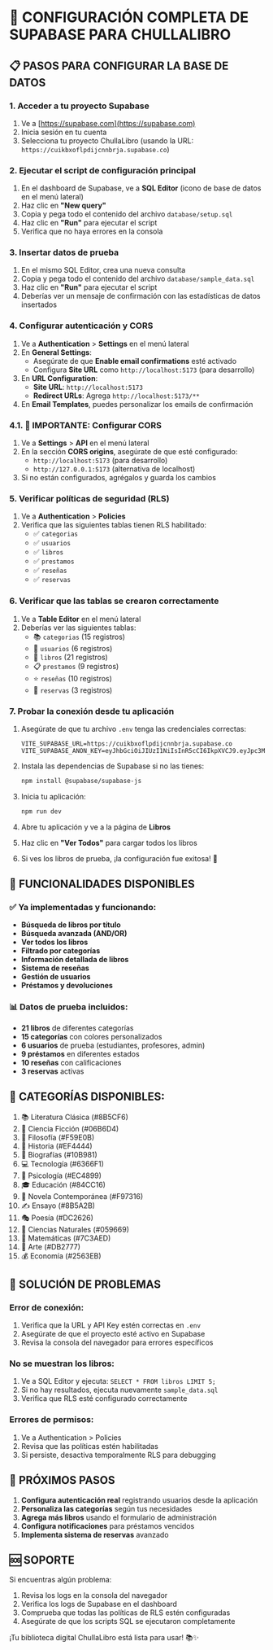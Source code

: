 # 🚀 CONFIGURACIÓN COMPLETA DE SUPABASE PARA CHULLALIBRO

## 📋 PASOS PARA CONFIGURAR LA BASE DE DATOS

### 1. Acceder a tu proyecto Supabase
1. Ve a [https://supabase.com](https://supabase.com)
2. Inicia sesión en tu cuenta
3. Selecciona tu proyecto ChullaLibro (usando la URL: `https://cuikbxoflpdijcnnbrja.supabase.co`)

### 2. Ejecutar el script de configuración principal
1. En el dashboard de Supabase, ve a **SQL Editor** (icono de base de datos en el menú lateral)
2. Haz clic en **"New query"**
3. Copia y pega todo el contenido del archivo `database/setup.sql`
4. Haz clic en **"Run"** para ejecutar el script
5. Verifica que no haya errores en la consola

### 3. Insertar datos de prueba
1. En el mismo SQL Editor, crea una nueva consulta
2. Copia y pega todo el contenido del archivo `database/sample_data.sql`
3. Haz clic en **"Run"** para ejecutar el script
4. Deberías ver un mensaje de confirmación con las estadísticas de datos insertados

### 4. Configurar autenticación y CORS
1. Ve a **Authentication** > **Settings** en el menú lateral
2. En **General Settings**:
   - Asegúrate de que **Enable email confirmations** esté activado
   - Configura **Site URL** como `http://localhost:5173` (para desarrollo)
3. En **URL Configuration**:
   - **Site URL**: `http://localhost:5173`
   - **Redirect URLs**: Agrega `http://localhost:5173/**` 
4. En **Email Templates**, puedes personalizar los emails de confirmación

### 4.1. 🚨 IMPORTANTE: Configurar CORS
1. Ve a **Settings** > **API** en el menú lateral
2. En la sección **CORS origins**, asegúrate de que esté configurado:
   - `http://localhost:5173` (para desarrollo)
   - `http://127.0.0.1:5173` (alternativa de localhost)
3. Si no están configurados, agrégalos y guarda los cambios

### 5. Verificar políticas de seguridad (RLS)
1. Ve a **Authentication** > **Policies**
2. Verifica que las siguientes tablas tienen RLS habilitado:
   - ✅ `categorias`
   - ✅ `usuarios`
   - ✅ `libros`
   - ✅ `prestamos`
   - ✅ `reseñas`
   - ✅ `reservas`

### 6. Verificar que las tablas se crearon correctamente
1. Ve a **Table Editor** en el menú lateral
2. Deberías ver las siguientes tablas:
   - 📚 `categorias` (15 registros)
   - 👥 `usuarios` (6 registros)
   - 📖 `libros` (21 registros)
   - 📋 `prestamos` (9 registros)
   - ⭐ `reseñas` (10 registros)
   - 📅 `reservas` (3 registros)

### 7. Probar la conexión desde tu aplicación
1. Asegúrate de que tu archivo `.env` tenga las credenciales correctas:
   ```
   VITE_SUPABASE_URL=https://cuikbxoflpdijcnnbrja.supabase.co
   VITE_SUPABASE_ANON_KEY=eyJhbGciOiJIUzI1NiIsInR5cCI6IkpXVCJ9.eyJpc3MiOiJzdXBhYmFzZSIsInJlZiI6ImN1aWtieG9mbHBkaWpjbm5icmphIiwicm9sZSI6ImFub24iLCJpYXQiOjE3NTMzNzQwOTMsImV4cCI6MjA2ODk1MDA5M30.DxL_IKf95Sfc0UP4JMIvuLPlA2cWy4AmjNcv0kxMHZ8
   ```

2. Instala las dependencias de Supabase si no las tienes:
   ```bash
   npm install @supabase/supabase-js
   ```

3. Inicia tu aplicación:
   ```bash
   npm run dev
   ```

4. Abre tu aplicación y ve a la página de **Libros**
5. Haz clic en **"Ver Todos"** para cargar todos los libros
6. Si ves los libros de prueba, ¡la configuración fue exitosa! 🎉

## 🔧 FUNCIONALIDADES DISPONIBLES

### ✅ Ya implementadas y funcionando:
- **Búsqueda de libros por título**
- **Búsqueda avanzada (AND/OR)**
- **Ver todos los libros**
- **Filtrado por categorías**
- **Información detallada de libros**
- **Sistema de reseñas**
- **Gestión de usuarios**
- **Préstamos y devoluciones**

### 📊 Datos de prueba incluidos:
- **21 libros** de diferentes categorías
- **15 categorías** con colores personalizados
- **6 usuarios** de prueba (estudiantes, profesores, admin)
- **9 préstamos** en diferentes estados
- **10 reseñas** con calificaciones
- **3 reservas** activas

## 🎨 CATEGORÍAS DISPONIBLES:
1. 📚 Literatura Clásica (#8B5CF6)
2. 🚀 Ciencia Ficción (#06B6D4)  
3. 🤔 Filosofía (#F59E0B)
4. 📜 Historia (#EF4444)
5. 👤 Biografías (#10B981)
6. 💻 Tecnología (#6366F1)
7. 🧠 Psicología (#EC4899)
8. 🎓 Educación (#84CC16)
9. 📖 Novela Contemporánea (#F97316)
10. ✍️ Ensayo (#8B5A2B)
11. 🎭 Poesía (#DC2626)
12. 🔬 Ciencias Naturales (#059669)
13. 🔢 Matemáticas (#7C3AED)
14. 🎨 Arte (#DB2777)
15. 💰 Economía (#2563EB)

## 🚨 SOLUCIÓN DE PROBLEMAS

### Error de conexión:
1. Verifica que la URL y API Key estén correctas en `.env`
2. Asegúrate de que el proyecto esté activo en Supabase
3. Revisa la consola del navegador para errores específicos

### No se muestran los libros:
1. Ve a SQL Editor y ejecuta: `SELECT * FROM libros LIMIT 5;`
2. Si no hay resultados, ejecuta nuevamente `sample_data.sql`
3. Verifica que RLS esté configurado correctamente

### Errores de permisos:
1. Ve a Authentication > Policies
2. Revisa que las políticas estén habilitadas
3. Si persiste, desactiva temporalmente RLS para debugging

## 🎯 PRÓXIMOS PASOS

1. **Configura autenticación real** registrando usuarios desde la aplicación
2. **Personaliza las categorías** según tus necesidades
3. **Agrega más libros** usando el formulario de administración
4. **Configura notificaciones** para préstamos vencidos
5. **Implementa sistema de reservas** avanzado

## 🆘 SOPORTE

Si encuentras algún problema:
1. Revisa los logs en la consola del navegador
2. Verifica los logs de Supabase en el dashboard
3. Comprueba que todas las políticas de RLS estén configuradas
4. Asegúrate de que los scripts SQL se ejecutaron completamente

¡Tu biblioteca digital ChullaLibro está lista para usar! 📚✨
